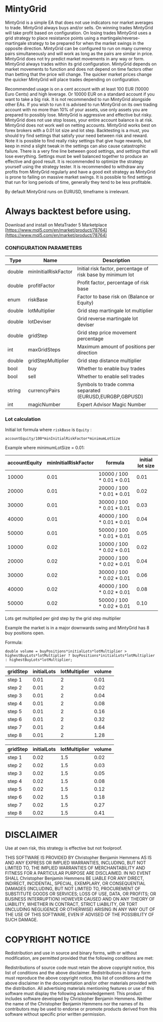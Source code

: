 # MintyGrid

MintyGrid is a simple EA that does not use indicators nor market averages to trade. MintyGrid always buys and/or sells. On winning trades MintyGrid will take profit based on configuration. On losing trades MintyGrid uses a grid strategy to place resistance points using a martingale/reverse-martingale strategy to be prepared for when the market swings in the opposite direction. MintyGrid can be configured to run on many currency pairs simultaneously and will work as long as the pairs are similar in price. MintyGrid does not try predict market movements in any way or form. MintyGrid always trades within its grid configuration. MintyGrid depends on market movements to function and does not depend on time factors other than betting that the price will change. The quicker market prices change the quicker MintyGrid will place trades depending on configuration.

Recommended usage is on a cent account with at least 100 EUR (10000 Euro Cents) and high leverage. Or 10000 EUR on a standard account if you want to take a big risk. It is not recommended to run MintyGrid alongside other EAs. If you wish to run it is advised to run MintyGrid on its own trading account with no more than 10% of your assets, use only assets you are prepared to possibly lose. MintyGrid is aggressive and effective but risky. MintyGrid does not use stop losses, your entire account balance is at risk. MintyGrid does not work well on netting accounts. MintyGrid works best on forex brokers with a 0.01 lot size and lot step. Backtesting is a must, you should try find settings that satisfy your need between risk and reward. Note it is possible to find really risky settings that give huge rewards, but keep in mind a slight tweak in the settings can also cause catastrophic failure. There is a very fine line between good settings, and settings that will lose everything. Settings must be well balanced together to produce an effective and good result. It is recommended to optimize the strategy yourself using the strategy tester. It is recommended to withdraw any profits from MintyGrid regularly and have a good exit strategy as MintyGrid is prone to failing on massive market swings. It is possible to find settings that run for long periods of time, generally they tend to be less profitable.

By default MintyGrid runs on EURUSD, timeframe is irrelevant.

# Always backtest before using.

Download and install on MetaTrader 5 Marketplace [https://www.mql5.com/en/market/product/78764](https://www.mql5.com/en/market/product/78764)

### CONFIGURATION PARAMETERS

| Type | Name | Description |
|---|---|---|
| double | minInitialRiskFactor | Initial risk factor, percentage of risk base by minimum lot  |
| double | profitFactor | Profit factor, percentage of risk base  |
| enum | riskBase | Factor to base risk on (Balance or Equity) |
| double | lotMultiplier | Grid step martingale lot multiplier |
| double | lotDeviser | Grid reverse martingale lot deviser |
| double | gridStep | Grid step price movement percentage |
| int | maxGridSteps | Maximum amount of positions per direction |
| double | gridStepMultiplier | Grid step distance multiplier |
| bool | buy | Whether to enable buy trades |
| bool | sell | Whether to enable sell trades |
| string | currencyPairs | Symbols to trade comma separated (EURUSD,EURGBP,GBPUSD) |
| int | magicNumber | Expert Advisor Magic Number |

### Lot calculation

Initial lot formula where `riskBase` is `Equity` :

```
accountEquity/100*minInitialRiskFactor*minimumLotSize
```

Example where minimumLotSize = 0.01:

| accountEquity | minInitialRiskFactor | formula | initial lot size |
|---|---|---|---|
| 10000 | 0.01 | 10000 / 100 * 0.01 * 0.01 | 0.01 |
| 20000 | 0.01 | 20000 / 100 * 0.01 * 0.01 | 0.02 |
| 30000 | 0.01 | 30000 / 100 * 0.01 * 0.01 | 0.03 |
| 40000 | 0.01 | 40000 / 100 * 0.01 * 0.01 | 0.04 |
| 50000 | 0.01 | 50000 / 100 * 0.01 * 0.01 | 0.05 |
| 10000 | 0.02 | 10000 / 100 * 0.02 * 0.01 | 0.02 |
| 20000 | 0.02 | 20000 / 100 * 0.02 * 0.01 | 0.04 |
| 30000 | 0.02 | 30000 / 100 * 0.02 * 0.01 | 0.06 |
| 40000 | 0.02 | 40000 / 100 * 0.02 * 0.01 | 0.08 |
| 50000 | 0.02 | 50000 / 100 * 0.02 * 0.01 | 0.10 |

Lots get multiplied per gird step by the grid step multiplier

Example the market is in a major downwards swing and MintyGrid has 8 buy positions open.

Formula:
```
double volume = buyPositions*initialLots*lotMultiplier > highestBuyLots*lotMultiplier ? buyPositions*initialLots*lotMultiplier : highestBuyLots*lotMultiplier;
```

| gridStep | initialLots | lotMultiplier | volume |
|---|---|---|---|
| step 1 | 0.01 | 2 | 0.01 |
| step 2 | 0.01 | 2 | 0.02 |
| step 3 | 0.01 | 2 | 0.04 |
| step 4 | 0.01 | 2 | 0.08 |
| step 5 | 0.01 | 2 | 0.16 |
| step 6 | 0.01 | 2 | 0.32 |
| step 7 | 0.01 | 2 | 0.64 |
| step 8 | 0.01 | 2 | 1.28 |

| gridStep | initialLots | lotMultiplier | volume |
|---|---|---|---|
| step 1 | 0.02 | 1.5 | 0.02 |
| step 2 | 0.02 | 1.5 | 0.03 |
| step 3 | 0.02 | 1.5 | 0.05 |
| step 4 | 0.02 | 1.5 | 0.08 |
| step 5 | 0.02 | 1.5 | 0.12 |
| step 6 | 0.02 | 1.5 | 0.18 |
| step 7 | 0.02 | 1.5 | 0.27 |
| step 8 | 0.02 | 1.5 | 0.41 |

# DISCLAIMER
Use at own risk, this strategy is effective but not foolproof.

THIS SOFTWARE IS PROVIDED BY Christopher Benjamin Hemmens AS IS AND ANY EXPRESS OR IMPLIED WARRANTIES, INCLUDING, BUT NOT LIMITED TO, THE IMPLIED WARRANTIES OF MERCHANTABILITY AND FITNESS FOR A PARTICULAR PURPOSE ARE DISCLAIMED. IN NO EVENT SHALL Christopher Benjamin Hemmens BE LIABLE FOR ANY DIRECT, INDIRECT, INCIDENTAL, SPECIAL, EXEMPLARY, OR CONSEQUENTIAL DAMAGES (INCLUDING, BUT NOT LIMITED TO, PROCUREMENT OF SUBSTITUTE GOODS OR SERVICES; LOSS OF USE, DATA, OR PROFITS; OR BUSINESS INTERRUPTION) HOWEVER CAUSED AND ON ANY THEORY OF LIABILITY, WHETHER IN CONTRACT, STRICT LIABILITY, OR TORT (INCLUDING NEGLIGENCE OR OTHERWISE) ARISING IN ANY WAY OUT OF THE USE OF THIS SOFTWARE, EVEN IF ADVISED OF THE POSSIBILITY OF SUCH DAMAGE.


# COPYRIGHT NOTICE
Redistribution and use in source and binary forms, with or without modification, are permitted provided that the following conditions are met:

Redistributions of source code must retain the above copyright notice, this list of conditions and the above disclaimer.
Redistributions in binary form must reproduce the above copyright notice, this list of conditions and the above disclaimer in the documentation and/or other materials provided with the distribution.
All advertising materials mentioning features or use of this software must display the following acknowledgement: This product includes software developed by Christopher Benjamin Hemmens.
Neither the name of the Christopher Benjamin Hemmens nor the
names of its contributors may be used to endorse or promote products derived from this software without specific prior written permission.






